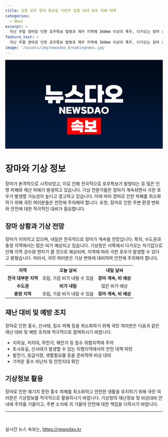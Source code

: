 ```yaml
---
title: 강풍 호우 장마 화요일 이번주 집중 내내 공포 피해 대책
categories:
  - News
excerpt: >
  지난 주말 장마로 인한 호우특보 발령과 제주 지역에 360mm 이상의 폭우, 다가오는 장마 상황에 대한 알림. 오늘은 비가 주춤하겠지만 내일 다시 장마가 이어질 전망이며, 수도권과 충청에 물 폭탄 같은 집중호우 전망. 기상청은 극한 호우 가능성을 경고하고 있음.
feature_text: >
  지난 주말 장마로 인한 호우특보 발령과 제주 지역에 360mm 이상의 폭우, 다가오는 장마 상황에 대한 알림. 오늘은 비가 주춤하겠지만 내일 다시 장마가 이어질 전망이며, 수도권과 충청에 물 폭탄 같은 집중호우 전망. 기상청은 극한 호우 가능성을 경고하고 있음.
image: '/assets/img/newsdao_breakingnews.jpg'
---
```


<p><img src="/assets/img/newsdao_breakingnews.jpg" alt="implanttips 속보" /></p>

<h1>장마와 기상 정보</h1>

<p data-ke-size="size16">장마가 본격적으로 시작되었고, 이로 인해 전국적으로 호우특보가 발령되는 등 많은 인명 피해와 재산 피해가 발생하고 있습니다. 기상 전문가들은 장마가 계속되면서 극한 호우가 발생할 가능성이 높다고 경고하고 있습니다. 이에 따라 장마로 인한 피해를 최소화하기 위해 국민 여러분들은 안전에 주의해야 합니다. 또한, 장마로 인한 주변 환경 변화와 안전에 대한 적극적인 대비가 필요합니다.</p>

<h2>장마 상황과 기상 전망</h2>

<p data-ke-size="size16">장마가 이어지고 있으며, 내일은 전국적으로 장마가 계속될 전망입니다. 특히, 수도권과 충청 지역에서는 많은 비가 예상되고 있습니다. 기상청은 서쪽에서 다가오는 저기압으로 인해 지역 강수량 편차가 클 것으로 예상되며, 지역에 따라 극한 호우가 발생할 수 있다고 밝혔습니다. 따라서, 국민 여러분은 기상 변화에 대비하여 안전에 주의해야 합니다.</p>

<table>
  <tr>
    <th>지역</th>
    <th>오늘 날씨</th>
    <th>내일 날씨</th>
  </tr>
  <tr>
    <td style="text-align: center; height: 17px;"><b>전국 대부분 지역</b></td>
    <td style="text-align: center; height: 17px;">흐림, 가끔 비가 내릴 수 있음</td>
    <td style="text-align: center; height: 17px;"><b>장마 계속, 비 예상</b></td>
  </tr>
  <tr>
    <td style="text-align: center; height: 17px;"><b>수도권</b></td>
    <td style="text-align: center; height: 17px;"><b>비가 내림</b></td>
    <td style="text-align: center; height: 17px;">많은 비가 예상</td>
  </tr>
  <tr>
    <td style="text-align: center; height: 17px;"><b>충청 지역</b></td>
    <td style="text-align: center; height: 17px;">흐림, 가끔 비가 내릴 수 있음</td>
    <td style="text-align: center; height: 17px;"><b>장마 계속, 비 예상</b></td>
  </tr>
</table>

<h2>재난 대비 및 예방 조치</h2>

<p data-ke-size="size16">장마로 인한 홍수, 산사태, 침수 피해 등을 최소화하기 위해 국민 여러분은 다음과 같은 재난 대비 및 예방 조치에 적극적으로 참여하시기 바랍니다.</p>

<ul>
  <li>지하실, 저지대, 하천가, 해안가 등 침수 위험지역에 주의</li>
  <li>토사유출, 산사태가 발생할 수 있는 지형지역에서의 안전 대책 마련</li>
  <li>발전기, 응급식량, 생활필요물 등을 준비하여 비상 대비</li>
  <li>가까운 홍수 피난처 및 안전지대 확인</li>
</ul>

<h2>기상정보 활용</h2>

<p data-ke-size="size16">장마로 인한 예기치 못한 홍수 피해를 최소화하고 안전한 생활을 유지하기 위해 국민 여러분은 기상정보를 적극적으로 활용하시기 바랍니다. 기상청의 재난정보 및 비상대비 안내에 주의를 기울이고, 주변 소식에 귀 기울여 안전에 대한 책임을 다하시기 바랍니다.</p>

<hr>

<p data-ke-size="size16">&nbsp;</p>
실시간 뉴스 속보는, <a href="https://newsdao.kr" rel="dofollow">https://newsdao.kr</a>


